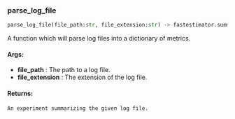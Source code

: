 

### parse_log_file
```python
parse_log_file(file_path:str, file_extension:str) -> fastestimator.summary.summary.Summary
```
A function which will parse log files into a dictionary of metrics.

#### Args:

* **file_path** :  The path to a log file.
* **file_extension** :  The extension of the log file.

#### Returns:
    An experiment summarizing the given log file.